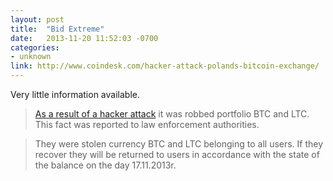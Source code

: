 ```yaml
---
layout: post
title:  "Bid Extreme"
date:   2013-11-20 11:52:03 -0700
categories:
- unknown
link: http://www.coindesk.com/hacker-attack-polands-bitcoin-exchange/
---
```

Very little information available. 

> [As a result of a hacker attack][1] it was robbed portfolio BTC and LTC. This fact was reported to law enforcement authorities.

> They were stolen currency BTC and LTC belonging to all users. If they recover they will be returned to users in accordance with the state of the balance on the day 17.11.2013r.

[1]: http://archive.is/VUKiJ
